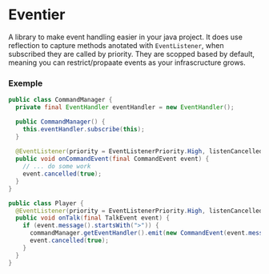 # Eventier

A library to make event handling easier in your java project. It does use reflection to capture methods anotated with `EventListener`, when subscribed they are called by priority.
They are scopped based by default, meaning you can restrict/propaate events as your infrascructure grows.

### Exemple
```java
public class CommandManager {
  private final EventHandler eventHandler = new EventHandler();

  public CommandManager() {
    this.eventHandler.subscribe(this);
  }
  
  @EventListener(priority = EventListenerPriority.High, listenCancelled = false)
  public void onCommandEvent(final CommandEvent event) {
    // ... do some work
    event.cancelled(true);
  }
}

public class Player {
  @EventListener(priority = EventListenerPriority.High, listenCancelled = false)
  public void onTalk(final TalkEvent event) {
    if (event.message().startsWith(">")) {
      commandManager.getEventHandler().emit(new CommandEvent(event.message());
      event.cancelled(true);
    }
  }
}

```
